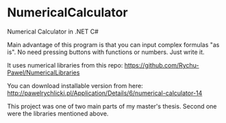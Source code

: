 # NumericalCalculator
Numerical Calculator in .NET C#

Main advantage of this program is that you can input complex formulas "as is". No need pressing buttons with functions or numbers. Just write it. 

It uses numerical libraries from this repo: https://github.com/Rychu-Pawel/NumericalLibraries

You can download installable version from here: http://pawelrychlicki.pl/Application/Details/6/numerical-calculator-14

This project was one of two main parts of my master's thesis. Second one were the libraries mentioned above.
